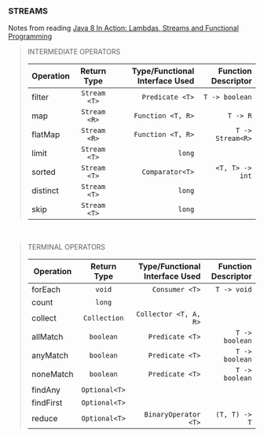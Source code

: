### STREAMS

Notes from reading [Java 8 In Action: Lambdas, Streams and Functional Programming](https://www.manning.com/books/java-8-in-action)

> INTERMEDIATE OPERATORS
> 
> | Operation     | Return Type   | Type/Functional Interface Used | Function Descriptor |
> | ------------- |:-------------:| ------------------------------:| -------------------:|
> | filter        | `Stream <T>`  | `Predicate <T>`                |  `T -> boolean`     |
> | map           | `Stream <R>`  | `Function <T, R>`              |  `T -> R`           |
> | flatMap       | `Stream <R>`  | `Function <T, R>`              |  `T -> Stream<R>`   |  
> | limit         | `Stream <T>`  |    `long`                      |                     |     
> | sorted        | `Stream <T>`  | `Comparator<T>`                |  `<T, T> -> int`    |     
> | distinct      | `Stream <T>`  |    `long`                      |                     |   
> | skip          | `Stream <T>`  |    `long`                      |                     |
  
  
 <br>
  
> TERMINAL OPERATORS
> 
> | Operation     | Return Type   | Type/Functional Interface Used | Function Descriptor |
> | ------------- |:-------------:| ------------------------------:| -------------------:|
> | forEach       | `void`        | `Consumer <T>`                 |  `T -> void`        |
> | count         | `long`        |                                |                     |
> | collect       | `Collection`  | `Collector <T, A, R>`          |                     |  
> | allMatch      | `boolean`     | `Predicate <T>`                |  `T -> boolean`     |     
> | anyMatch      | `boolean`     | `Predicate <T>`                |  `T -> boolean`     |     
> | noneMatch     | `boolean`     | `Predicate <T>`                |  `T -> boolean`     |   
> | findAny       | `Optional<T>` |                                |                     | 
> | findFirst     | `Optional<T>` |                                |                     | 
> | reduce        | `Optional<T>` | `BinaryOperator <T>`           |  `(T, T) -> T`      |    
  